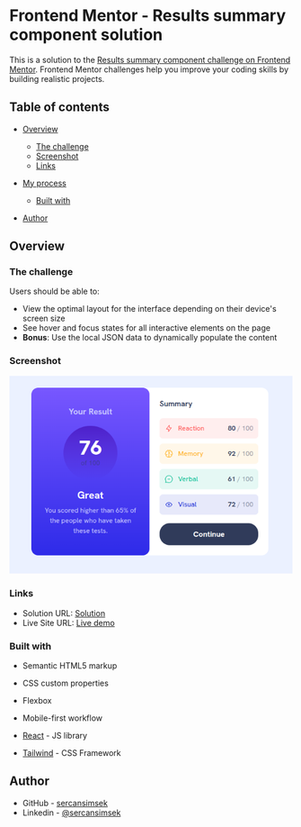 # Frontend Mentor - Results summary component solution

This is a solution to the [Results summary component challenge on Frontend Mentor](https://www.frontendmentor.io/challenges/results-summary-component-CE_K6s0maV). Frontend Mentor challenges help you improve your coding skills by building realistic projects.

## Table of contents

- [Overview](#overview)
  - [The challenge](#the-challenge)
  - [Screenshot](#screenshot)
  - [Links](#links)
- [My process](#my-process)

  - [Built with](#built-with)

- [Author](#author)

## Overview

### The challenge

Users should be able to:

- View the optimal layout for the interface depending on their device's screen size
- See hover and focus states for all interactive elements on the page
- **Bonus**: Use the local JSON data to dynamically populate the content

### Screenshot

![](./src/assets/images/result-summary-ss.png)

### Links

- Solution URL: [Solution](https://github.com/sercansimsek/result-summary-component)
- Live Site URL: [Live demo](https://sercansimsek.github.io/result-summary-component/)

### Built with

- Semantic HTML5 markup
- CSS custom properties
- Flexbox

- Mobile-first workflow
- [React](https://reactjs.org/) - JS library
- [Tailwind](https://tailwindcss.com/) - CSS Framework

## Author

- GitHub - [sercansimsek](https://github.com/sercansimsek)
- Linkedin - [@sercansimsek](www.linkedin.com/in/sercan-simsek593152)
